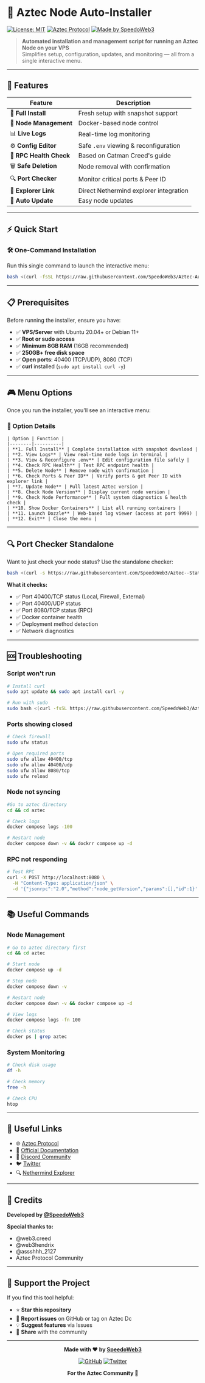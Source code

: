 # 🚀 Aztec Node Auto-Installer

[![License: MIT](https://img.shields.io/badge/License-MIT-yellow.svg)](https://opensource.org/licenses/MIT)
[![Aztec Protocol](https://img.shields.io/badge/Aztec-Protocol-blue)](https://aztec.network)
[![Made by SpeedoWeb3](https://img.shields.io/badge/Made%20by-SpeedoWeb3-cyan)](https://github.com/SpeedoWeb3)

> **Automated installation and management script for running an Aztec Node on your VPS**  
> Simplifies setup, configuration, updates, and monitoring — all from a single interactive menu.

---

## 📌 Features

| Feature | Description |
|---------|-------------|
| 🎯 **Full Install** | Fresh setup with snapshot support |
| 🐳 **Node Management** | Docker-based node control |
| 📊 **Live Logs** | Real-time log monitoring |
| ⚙️ **Config Editor** | Safe `.env` viewing & reconfiguration |
| 🏥 **RPC Health Check** | Based on Catman Creed's guide |
| 🗑️ **Safe Deletion** | Node removal with confirmation |
| 🔍 **Port Checker** | Monitor critical ports & Peer ID |
| 🔗 **Explorer Link** | Direct Nethermind explorer integration |
| 🔄 **Auto Update** | Easy node updates |

---

## ⚡ Quick Start

### 🛠️ One-Command Installation

Run this single command to launch the interactive menu:

```bash
bash <(curl -fsSL https://raw.githubusercontent.com/SpeedoWeb3/Aztec-Auto-installation-guide-by-SpeedoWeb3/main/aztec-node-installer.sh)
```

---

## 📋 Prerequisites

Before running the installer, ensure you have:

- ✅ **VPS/Server** with Ubuntu 20.04+ or Debian 11+
- ✅ **Root or sudo access**
- ✅ **Minimum 8GB RAM** (16GB recommended)
- ✅ **250GB+ free disk space**
- ✅ **Open ports**: 40400 (TCP/UDP), 8080 (TCP)
- ✅ **curl** installed (`sudo apt install curl -y`)

---

## 🎮 Menu Options

Once you run the installer, you'll see an interactive menu:



### 🔹 Option Details
```
| Option | Function |
|--------|----------|
| **1. Full Install** | Complete installation with snapshot download |
| **2. View Logs** | View real-time node logs in terminal |
| **3. View & Reconfigure .env** | Edit configuration file safely |
| **4. Check RPC Health** | Test RPC endpoint health |
| **5. Delete Node** | Remove node with confirmation |
| **6. Check Ports & Peer ID** | Verify ports & get Peer ID with explorer link |
| **7. Update Node** | Pull latest Aztec version |
| **8. Check Node Version** | Display current node version |
| **9. Check Node Performance** | Full system diagnostics & health check |
| **10. Show Docker Containers** | List all running containers |
| **11. Launch Dozzle** | Web-based log viewer (access at port 9999) |
| **12. Exit** | Close the menu |
```
---


## 🔍 Port Checker Standalone

Want to just check your node status? Use the standalone checker:

```bash
bash <(curl -s https://raw.githubusercontent.com/SpeedoWeb3/Aztec--Status--Checker/refs/heads/main/Performance)
```

**What it checks:**
- ✅ Port 40400/TCP status (Local, Firewall, External)
- ✅ Port 40400/UDP status
- ✅ Port 8080/TCP status (RPC)
- ✅ Docker container health
- ✅ Deployment method detection
- ✅ Network diagnostics

---

## 🆘 Troubleshooting

###  Script won't run
```bash
# Install curl
sudo apt update && sudo apt install curl -y

# Run with sudo
sudo bash <(curl -fsSL https://raw.githubusercontent.com/SpeedoWeb3/Aztec-Auto-installation-guide-by-SpeedoWeb3/main/aztec-node-installer.sh)
```

###  Ports showing closed
```bash
# Check firewall
sudo ufw status

# Open required ports
sudo ufw allow 40400/tcp
sudo ufw allow 40400/udp
sudo ufw allow 8080/tcp
sudo ufw reload
```

###  Node not syncing
```bash
#Go to aztec directory
cd && cd aztec

# Check logs
docker compose logs -100

# Restart node
docker compose down -v && dockrr compose up -d
```

###  RPC not responding
```bash
# Test RPC
curl -X POST http://localhost:8080 \
  -H "Content-Type: application/json" \
  -d '{"jsonrpc":"2.0","method":"node_getVersion","params":[],"id":1}'
```

---

## 📚 Useful Commands

### Node Management
```bash
# Go to aztec directory first
cd && cd aztec

# Start node
docker compose up -d 

# Stop node
docker compose down -v

# Restart node
docker compose down -v && docker compose up -d

# View logs
docker compose logs -fn 100

# Check status
docker ps | grep aztec
```

### System Monitoring
```bash
# Check disk usage
df -h

# Check memory
free -h

# Check CPU
htop
```

---

## 🔗 Useful Links

- 🌐 [Aztec Protocol](https://aztec.network)
- 📖 [Official Documentation](https://docs.aztec.network)
- 💬 [Discord Community](https://discord.gg/aztec)
- 🐦 [Twitter](https://twitter.com/aztecnetwork)
- 🔍 [Nethermind Explorer](https://aztec.nethermind.io/)

---

## 🙌 Credits

**Developed by [@SpeedoWeb3](https://github.com/SpeedoWeb3)**

**Special thanks to:**
- @web3.creed
- @web3hendrix
- @assshhh_2127
- Aztec Protocol Community
---

## 🌟 Support the Project

If you find this tool helpful:

- ⭐ **Star this repository**
- 🐛 **Report issues** on GitHub or tag on Aztec Dc
- 💡 **Suggest features** via Issues
- 🔄 **Share** with the community


---

<div align="center">

**Made with ❤️ by [SpeedoWeb3](https://github.com/SpeedoWeb3)**

[![GitHub](https://img.shields.io/badge/GitHub-SpeedoWeb3-black?logo=github)](https://github.com/SpeedoWeb3)
[![Twitter](https://img.shields.io/badge/Twitter-@SpeedoWeb3-blue?logo=twitter)](https://twitter.com/SpeedoWeb3)

**For the Aztec Community 🚀**

</div>

